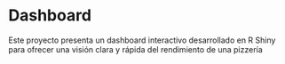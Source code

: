 # Dashboard
Este proyecto presenta un dashboard interactivo desarrollado en R Shiny para ofrecer una visión clara y rápida del rendimiento de una pizzería
